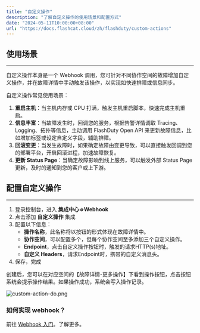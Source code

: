 ```yaml
---
title: "自定义操作"
description: "了解自定义操作的使用场景和配置方式"
date: "2024-05-11T10:00:00+08:00"
url: "https://docs.flashcat.cloud/zh/flashduty/custom-actions"
---
```


## 使用场景
---

自定义操作本身是一个 Webhook 调用，您可针对不同协作空间的故障增加自定义操作，并在故障详情中手动触发该操作，以实现如快速排障或信息同步。

自定义操作常见使用场景：
1. **重启主机**：当主机内存或 CPU 打满，触发主机重启脚本，快速完成主机重启。
2. **信息丰富**：当故障发生时，回调您的服务，根据告警详情调取 Tracing、Logging、拓扑等信息，主动调用 FlashDuty Open API 来更新故障信息，比如增加标签或设定自定义字段，辅助排障。
3. **回滚变更**：当发生故障时，如果确定故障由变更导致，可以直接触发回调到您的部署平台，开启回滚进程，加速故障恢复。
4. **更新 Status Page**：当确定故障影响到线上服务，可以触发外部 Status Page 更新，及时的通知到您的客户或上下游。

## 配置自定义操作
---

1. 登录控制台，进入 **集成中心=>Webhook**
2. 点击添加 **自定义操作** 集成
3. 配置以下信息：
    - **操作名称**，此名称将以按钮的形式体现在故障详情中。
    - **协作空间**，可以配置多个，但每个协作空间至多添加三个自定义操作。
    - **Endpoint**，点击自定义操作按钮时，触发的请求HTTP(s)地址。
    - **自定义 Headers**，请求Endpoint时，携带的自定义消息头。
4. 保存，完成

创建后，您可以在对应空间的【故障详情-更多操作】下看到操作按钮，点击按钮系统会提示操作结果。如果操作成功，系统会写入操作记录。

![custom-action-do.png](https://download.flashcat.cloud/flashduty/changelog/20231215/custom-action-do.png)

### 如何实现 webhook？

前往 [Webhook 入门](https://developer.flashcat.cloud/doc-2996930)。了解更多。
